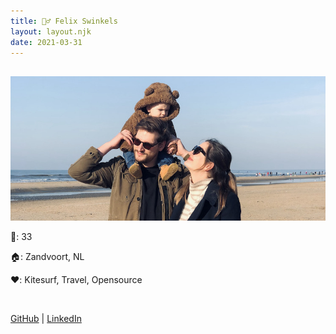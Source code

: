 ```yaml
---
title: 🙋‍♂️ Felix Swinkels
layout: layout.njk
date: 2021-03-31
---
```


##

![family](img/fam.jpeg)

🤫: 33

🏠: Zandvoort, NL

❤️: Kitesurf, Travel, Opensource

&nbsp;

[GitHub](https://github.com/TGIFelix) | [LinkedIn](https://www.linkedin.com/in/felixswinkels)
